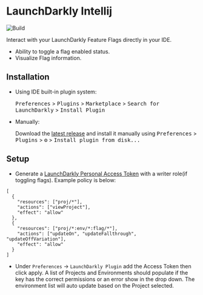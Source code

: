 # LaunchDarkly Intellij

![Build](https://github.com/InTheCloudDan/intellij-plugin-ld/workflows/Build/badge.svg)

<!-- Plugin description -->
Interact with your LaunchDarkly Feature Flags directly in your IDE.
- Ability to toggle a flag enabled status.
- Visualize Flag information.

<!-- Plugin description end -->

## Installation

- Using IDE built-in plugin system:
  
  <kbd>Preferences</kbd> > <kbd>Plugins</kbd> > <kbd>Marketplace</kbd> > <kbd>Search for LaunchDarkly</kbd> >
  <kbd>Install Plugin</kbd>
  
- Manually:

  Download the [latest release](https://github.com/InTheCloudDan/intellij-plugin-ld/releases/latest) and install it manually using
  <kbd>Preferences</kbd> > <kbd>Plugins</kbd> > <kbd>⚙️</kbd> > <kbd>Install plugin from disk...</kbd>
  
## Setup

- Generate a [LaunchDarkly Personal Access Token](https://app.launchdarkly.com/settings/authorization/tokens/new) with a writer role(if toggling flags). Example policy is below:
```
[
  {
    "resources": ["proj/*"],
    "actions": ["viewProject"],
    "effect": "allow"
  },
  {
    "resources": ["proj/*:env/*:flag/*"],
    "actions": ["updateOn", "updateFallthrough", "updateOffVariation"],
    "effect": "allow"
  }
]
```
- Under `Preferences` -> `LaunchDarkly Plugin` add the Access Token then click apply. A list of Projects and Environments should populate if the key has the correct permissions or an error show in the drop down. The environment list will auto update based on the Project selected.
